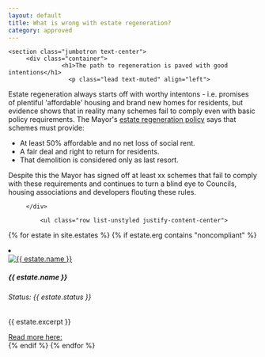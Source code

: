 ```yaml
---
layout: default
title: What is wrong with estate regeneration?
category: approved
---
```


<div class="col">



    <section class="jumbotron text-center">
	     <div class="container">
		           <h1>The path to regeneration is paved with good intentions</h1>
			         <p class="lead text-muted" align="left">
Estate regeneration always starts off with worthy intentons - i.e. promises of plentiful 'affordable' housing and brand new homes for residents, but evidence shows that in reality many schemes fail to comply even with basic policy requirements. The Mayor's <a href="http://estatewatch.london/guide/#headingOne">estate regeneration policy</a> says that schemes must provide:</p>
<ul class="row mb-5 feature-list feature-list-sm">
		      <li class="col-4">
		      <div class="card">
		      <div class="card-body">
		      <span class="text-muted">At least 50% affordable and no net loss of social rent.</span>
		      </div>
		      </div>
		      </li>
		      <li class="col-4">
		      <div class="card">
		      <div class="card-body">
                      <span class="text-muted">A fair deal and right to return for residents.</span>
                      </div>
                      </div>
                      </li>
                      <li class="col-4">
		      <div class="card">
		      <div class="card-body">
		      <span class="text-muted">That demolition is considered only as last resort.</span>
                      </div>
                      </div>
                      </li>
                </ul>

<p class="lead text-muted" align="left">
Despite this the Mayor has signed off at least xx schemes that fail to comply with these requirements and continues to turn a blind eye to Councils, housing associations and developers flouting these rules. </p>
				
				 
	     </div>
 </section>



             <ul class="row list-unstyled justify-content-center">
{% for estate in site.estates %}
{% if estate.erg contains "noncompliant" %}
                <li class="col-5" data-aos="fade-up">
                  <div class="card card-sm">
                    <a href="{{ estate.url }}">
                      <img class="card-img-top" src="{{ estate.images.first.image_path }}" alt="{{ estate.name }}">
                    </a>
		    <div class="card-body">
                      <h5 class="card-title">{{ estate.name }}</h5>
		      <h6 class="card-subtitle mb-2 text-muted">Status: {{ estate.status }}</h6>
		      <p class="card-text">{{ estate.excerpt }}</p>
                      <a target="_blank" href="{{ estate.url }}" data-toggle="tooltip" data-placement="top" title="Open in new tab">Read more here: <i class="icon-popup"></i></a>
                  </div>
                  </div>
                </li>
{% endif %}
{% endfor %}
              </ul>
</div>

